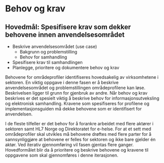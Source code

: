 # Behov og krav

## Hovedmål: Spesifisere krav som dekker behovene innen anvendelsesområdet

* Beskrive anvendelsesområdet (use case)
  * Bakgrunn og problemstilling  
  * Behov for samhandling
* Spesifisere krav til samhandlingen
* Planlegge, prioritere og dokumentere behov og krav

Behovene for områdeprofiler identifiseres hovedsakelig av virksomhetene i sektoren.
En viktig oppgave i denne fasen er å beskrive anvendelsesområdet og problemstillingen områdeprofilene kan løse. Beskrivelsen ligger til grunn for gjenbruk av andre.
Når behov og krav beskrives er det spesielt viktig å beskrive behov for informasjonsutveksling og elektronisk samhandling. Kravene som spesifiseres for profilene og implementasjonsguiden må dekke behovene som er identifisert for anvendelsen.  

I de fleste tilfeller er det behov for å forankre arbeidet med flere aktører i sektoren samt HL7 Norge og Direktoratet for e-helse. For at et sett med områdeprofiler skal utvikles må behovene drøftes med flere parter for å sannsynliggjøre at behovene er felles for sektoren og ikke bare gjelder én aktør. Ved iterativ gjennomføring vil fasen gjentas flere ganger. Hovedformålet blir da å prioritere og beskrive behovene og kravene til oppgavene som skal gjennomføres i denne iterasjonen.
